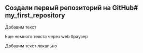 ## Создали первый репозиторий на GitHub# my_first_repository

Добавим текст

Еще немного текста через web браузер

Добавим текст локально

